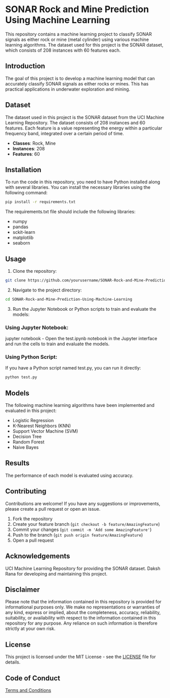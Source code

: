 # SONAR Rock and Mine Prediction Using Machine Learning

This repository contains a machine learning project to classify SONAR signals as either rock or mine (metal cylinder) using various machine learning algorithms. The dataset used for this project is the SONAR dataset, which consists of 208 instances with 60 features each.

## Introduction

The goal of this project is to develop a machine learning model that can accurately classify SONAR signals as either rocks or mines. This has practical applications in underwater exploration and mining.

## Dataset

The dataset used in this project is the SONAR dataset from the UCI Machine Learning Repository. The dataset consists of 208 instances and 60 features. Each feature is a value representing the energy within a particular frequency band, integrated over a certain period of time.

- **Classes**: Rock, Mine
- **Instances**: 208
- **Features**: 60

## Installation

To run the code in this repository, you need to have Python installed along with several libraries. You can install the necessary libraries using the following command:

```bash
pip install -r requirements.txt
```
The requirements.txt file should include the following libraries:
- numpy
- pandas
- sckit-learn
- matplotlib
- seaborn
## Usage
1. Clone the repository:
```sh
git clone https://github.com/yourusername/SONAR-Rock-and-Mine-Prediction-Using-Machine-Learning.git
```

2. Navigate to the project directory:
```sh
cd SONAR-Rock-and-Mine-Prediction-Using-Machine-Learning
```

3. Run the Jupyter Notebook or Python scripts to train and evaluate the models:
### Using Jupyter Notebook:
jupyter notebook - Open the test.ipynb notebook in the Jupyter interface and run the cells to train and evaluate the models.

### Using Python Script:
If you have a Python script named test.py, you can run it directly:
```sh
python test.py
```

## Models
The following machine learning algorithms have been implemented and evaluated in this project:

- Logistic Regression
- K-Nearest Neighbors (KNN)
- Support Vector Machine (SVM)
- Decision Tree
- Random Forest
- Naive Bayes

## Results
The performance of each model is evaluated using accuracy.

## Contributing
Contributions are welcome! If you have any suggestions or improvements, please create a pull request or open an issue.

1. Fork the repository
2. Create your feature branch (`git checkout -b feature/AmazingFeature`)
3. Commit your changes (`git commit -m 'Add some AmazingFeature'`)
4. Push to the branch (`git push origin feature/AmazingFeature`)
5. Open a pull request

## Acknowledgements
UCI Machine Learning Repository for providing the SONAR dataset.
Daksh Rana for developing and maintaining this project.

## Disclaimer
Please note that the information contained in this repository is provided for informational purposes only. We make no representations or warranties of any kind, express or implied, about the completeness, accuracy, reliability, suitability, or availability with respect to the information contained in this repository for any purpose. Any reliance on such information is therefore strictly at your own risk.

## License
This project is licensed under the MIT License - see the [LICENSE](LICENSE) file for details.

## Code of Conduct
[Terms and Conditions](CODE_OF_CONDUCT.md)

